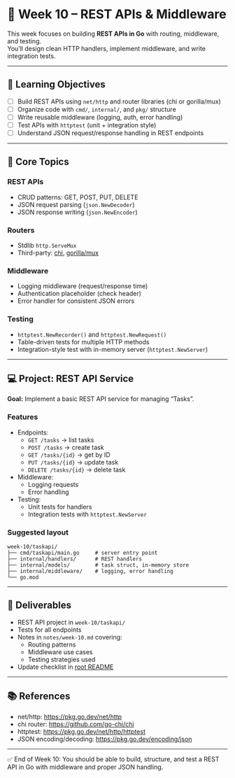 # 📅 Week 10 – REST APIs & Middleware

This week focuses on building **REST APIs in Go** with routing, middleware, and testing.  
You’ll design clean HTTP handlers, implement middleware, and write integration tests.

---

## 🎯 Learning Objectives
- [ ] Build REST APIs using `net/http` and router libraries (chi or gorilla/mux)
- [ ] Organize code with `cmd/`, `internal/`, and `pkg/` structure
- [ ] Write reusable middleware (logging, auth, error handling)
- [ ] Test APIs with `httptest` (unit + integration style)
- [ ] Understand JSON request/response handling in REST endpoints

---

## 📖 Core Topics

### REST APIs
- CRUD patterns: GET, POST, PUT, DELETE
- JSON request parsing (`json.NewDecoder`)
- JSON response writing (`json.NewEncoder`)

### Routers
- Stdlib `http.ServeMux`
- Third-party: [chi](https://github.com/go-chi/chi), [gorilla/mux](https://github.com/gorilla/mux)

### Middleware
- Logging middleware (request/response time)
- Authentication placeholder (check header)
- Error handler for consistent JSON errors

### Testing
- `httptest.NewRecorder()` and `httptest.NewRequest()`
- Table-driven tests for multiple HTTP methods
- Integration-style test with in-memory server (`httptest.NewServer`)

---

## 💻 Project: REST API Service

**Goal:** Implement a basic REST API service for managing “Tasks”.

### Features
- Endpoints:
  - `GET /tasks` → list tasks
  - `POST /tasks` → create task
  - `GET /tasks/{id}` → get by ID
  - `PUT /tasks/{id}` → update task
  - `DELETE /tasks/{id}` → delete task
- Middleware:
  - Logging requests
  - Error handling
- Testing:
  - Unit tests for handlers
  - Integration tests with `httptest.NewServer`

### Suggested layout
```
week-10/taskapi/
├── cmd/taskapi/main.go     # server entry point
├── internal/handlers/      # REST handlers
├── internal/models/        # task struct, in-memory store
├── internal/middleware/    # logging, error handling
└── go.mod
```

---

## 📝 Deliverables
- REST API project in `week-10/taskapi/`
- Tests for all endpoints
- Notes in `notes/week-10.md` covering:
  - Routing patterns
  - Middleware use cases
  - Testing strategies used
- Update checklist in [root README](../README.md)

---

## 📚 References
- net/http: https://pkg.go.dev/net/http
- chi router: https://github.com/go-chi/chi
- httptest: https://pkg.go.dev/net/http/httptest
- JSON encoding/decoding: https://pkg.go.dev/encoding/json

---

✅ End of Week 10: You should be able to build, structure, and test a REST API in Go with middleware and proper JSON handling.

